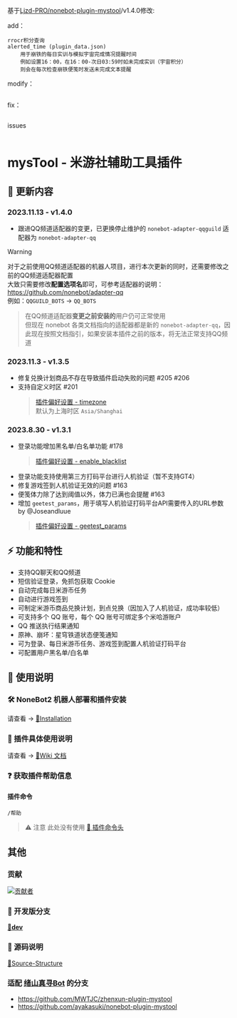 基于[Ljzd-PRO/nonebot-plugin-mystool](https://github.com/Ljzd-PRO/nonebot-plugin-mystool)/v1.4.0修改:

add：
```
rrocr积分查询 
alerted_time (plugin_data.json) 
    用于崩铁的每日实训与模拟宇宙完成情况提醒时间
    例如设置16：00，在16：00-次日03:59时如未完成实训（宇宙积分）
    则会在每次检查崩铁便笺时发送未完成文本提醒
```
modify：
```

```


fix：
```

```
issues
```

```


# mysTool - 米游社辅助工具插件

## 📣 更新内容
### 2023.11.13 - v1.4.0
- 跟进QQ频道适配器的变更，已更换停止维护的 `nonebot-adapter-qqguild` 适配器为 `nonebot-adapter-qq`

> [!Warning]
> 对于之前使用QQ频道适配器的机器人项目，进行本次更新的同时，还需要修改之前的QQ频道适配器配置 \
> 大致只需要修改**配置选项名**即可，可参考适配器的说明：
> https://github.com/nonebot/adapter-qq \
> 例如：`QQGUILD_BOTS` -> `QQ_BOTS`

> 在QQ频道适配器**变更之前安装的**用户仍可正常使用 \
> 但现在 nonebot 各类文档指向的适配器都是新的 `nonebot-adapter-qq`，因此现在按照文档指引，如果安装本插件之前的版本，将无法正常支持QQ频道


### 2023.11.3 - v1.3.5
- 修复兑换计划商品不存在导致插件启动失败的问题 #205 #206
- 支持自定义时区 #201
  > [插件偏好设置 - timezone](https://github.com/Ljzd-PRO/nonebot-plugin-mystool/wiki/Configuration-Preference#timezone)  
  > 默认为上海时区 `Asia/Shanghai`

### 2023.8.30 - v1.3.1
- 登录功能增加黑名单/白名单功能 #178
  > [插件偏好设置 - enable_blacklist](https://github.com/Ljzd-PRO/nonebot-plugin-mystool/wiki/Configuration-Preference#enable_blacklist)
- 登录功能支持使用第三方打码平台进行人机验证（暂不支持GT4）
- 修复游戏签到人机验证无效的问题 #163
- 便笺体力除了达到阈值以外，体力已满也会提醒 #163
- 增加 `geetest_params`，用于填写人机验证打码平台API需要传入的URL参数 by @Joseandluue
  > [插件偏好设置 - geetest_params](https://github.com/Ljzd-PRO/nonebot-plugin-mystool/wiki/Configuration-Preference#geetest_params)

## ⚡ 功能和特性

- 支持QQ聊天和QQ频道
- 短信验证登录，免抓包获取 Cookie
- 自动完成每日米游币任务
- 自动进行游戏签到
- 可制定米游币商品兑换计划，到点兑换（因加入了人机验证，成功率较低）
- 可支持多个 QQ 账号，每个 QQ 账号可绑定多个米哈游账户
- QQ 推送执行结果通知
- 原神、崩坏：星穹铁道状态便笺通知
- 可为登录、每日米游币任务、游戏签到配置人机验证打码平台
- 可配置用户黑名单/白名单

## 📖 使用说明

### 🛠️ NoneBot2 机器人部署和插件安装

请查看 -> [🔗Installation](https://github.com/Ljzd-PRO/nonebot-plugin-mystool/wiki/Installation)

### 📖 插件具体使用说明

请查看 -> [🔗Wiki 文档](https://github.com/Ljzd-PRO/nonebot-plugin-mystool/wiki)

### ❓ 获取插件帮助信息

#### 插件命令

```
/帮助
```

> ⚠️ 注意 此处没有使用 [🔗 插件命令头](https://github.com/Ljzd-PRO/nonebot-plugin-mystool/wiki/Configuration-Config#commandstart)

## 其他

### 贡献
<a href="https://github.com/Ljzd-PRO/nonebot-plugin-mystool/graphs/contributors">
  <img src="https://contrib.rocks/image?repo=Ljzd-PRO/nonebot-plugin-mystool&max=1000" alt="贡献者"/>
</a>

### 🔨 开发版分支
[**🔨dev**](https://github.com/Ljzd-PRO/nonebot-plugin-mystool/tree/dev)

### 📃 源码说明
[📃Source-Structure](https://github.com/Ljzd-PRO/nonebot-plugin-mystool/wiki/Source-Structure)

### 适配 [绪山真寻Bot](https://github.com/HibiKier/zhenxun_bot) 的分支
- https://github.com/MWTJC/zhenxun-plugin-mystool
- https://github.com/ayakasuki/nonebot-plugin-mystool
